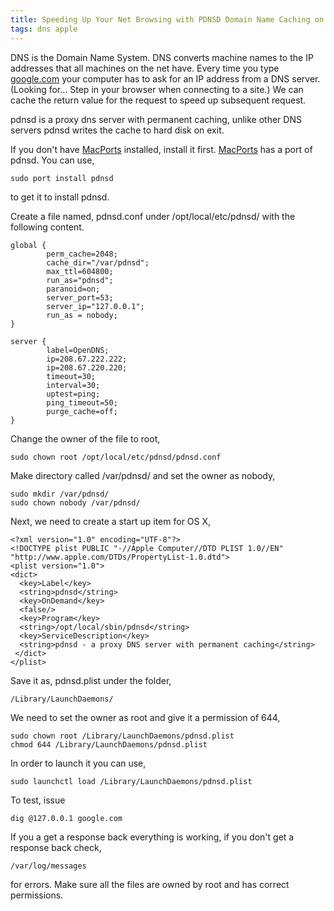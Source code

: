 ```yaml
---
title: Speeding Up Your Net Browsing with PDNSD Domain Name Caching on Mac OS X
tags: dns apple
---
```


DNS is the Domain Name System. DNS converts machine names to the IP
addresses that all machines on the net have. Every time you type
[google.com](http://google.com) your computer has to ask for an IP
address from a DNS server. (Looking for... Step in your browser when
connecting to a site.) We can cache the return value for the request to
speed up subsequent request.

pdnsd is a proxy dns server with permanent caching, unlike other DNS
servers pdnsd writes the cache to hard disk on exit.

If you don't have [MacPorts](http://www.macports.org/) installed,
install it first. [MacPorts](http://www.macports.org/) has a port of
pdnsd. You can use,

    sudo port install pdnsd

to get it to install pdnsd.

Create a file named, pdnsd.conf under /opt/local/etc/pdnsd/ with the
following content.


    global {
            perm_cache=2048;
            cache_dir="/var/pdnsd";
            max_ttl=604800;
            run_as="pdnsd";
            paranoid=on;
            server_port=53;
            server_ip="127.0.0.1";
            run_as = nobody;
    }

    server {
            label=OpenDNS;
            ip=208.67.222.222;
            ip=208.67.220.220;
            timeout=30;
            interval=30;
            uptest=ping;
            ping_timeout=50;
            purge_cache=off;
    }

Change the owner of the file to root,

    sudo chown root /opt/local/etc/pdnsd/pdnsd.conf

Make directory called /var/pdnsd/ and set the owner as nobody,

    sudo mkdir /var/pdnsd/
    sudo chown nobody /var/pdnsd/

Next, we need to create a start up item for OS X,

    <?xml version="1.0" encoding="UTF-8"?>
    <!DOCTYPE plist PUBLIC "-//Apple Computer//DTD PLIST 1.0//EN" "http://www.apple.com/DTDs/PropertyList-1.0.dtd">
    <plist version="1.0">
    <dict>
      <key>Label</key>
      <string>pdnsd</string>
      <key>OnDemand</key>
      <false/>
      <key>Program</key>
      <string>/opt/local/sbin/pdnsd</string>
      <key>ServiceDescription</key>
      <string>pdnsd - a proxy DNS server with permanent caching</string>
     </dict>
    </plist>

Save it as, pdnsd.plist under the folder,

    /Library/LaunchDaemons/

We need to set the owner as root and give it a permission of 644,

    sudo chown root /Library/LaunchDaemons/pdnsd.plist 
    chmod 644 /Library/LaunchDaemons/pdnsd.plist 

In order to launch it you can use,

    sudo launchctl load /Library/LaunchDaemons/pdnsd.plist

To test, issue

    dig @127.0.0.1 google.com

If you a get a response back everything is working, if you don't get a
response back check, 

    /var/log/messages 

for errors. Make sure all the files are owned by root and has correct
permissions.
